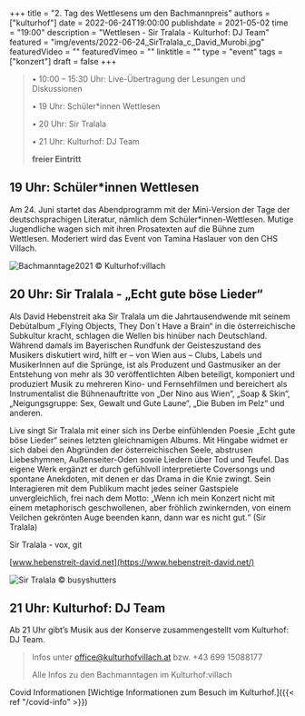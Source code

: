 +++
title = "2.	Tag des Wettlesens um den Bachmannpreis"
authors = ["kulturhof"]
date = 2022-06-24T19:00:00
publishdate = 2021-05-02
time = "19:00"
description = "Wettlesen - Sir Tralala - Kulturhof: DJ Team"
featured = "img/events/2022-06-24_SirTralala_c_David_Murobi.jpg"
featuredVideo = ""
featuredVimeo = ""
linktitle = ""
type = "event"
tags = ["konzert"]
draft = false
+++

>•	10:00 – 15:30 Uhr: Live-Übertragung der Lesungen und Diskussionen
>
>•	19 Uhr: Schüler\*innen Wettlesen
>
>•	20 Uhr: Sir Tralala
>
>•	21 Uhr: Kulturhof: DJ Team
>
>**freier Eintritt**


## 19 Uhr: Schüler\*innen Wettlesen ##

Am 24. Juni startet das Abendprogramm mit der Mini-Version der Tage der deutschsprachigen Literatur, nämlich dem Schüler\*innen-Wettlesen. Mutige Jugendliche wagen sich mit ihren Prosatexten auf die Bühne zum Wettlesen. Moderiert wird das Event von Tamina Haslauer von den CHS Villach.

![Bachmanntage2021](/img/events/2022-06-24_Bachmanntage2021.jpg)
© Kulturhof:villach

## 20 Uhr: Sir Tralala - „Echt gute böse Lieder“ ##

Als David Hebenstreit aka Sir Tralala um die Jahrtausendwende mit seinem Debütalbum
„Flying Objects, They Don`t Have a Brain“ in die österreichische Subkultur kracht,
schlagen die Wellen bis hinüber nach Deutschland. Während damals im Bayerischen
Rundfunk der Geisteszustand des Musikers diskutiert wird, hilft er – von Wien aus –
Clubs, Labels und MusikerInnen auf die Sprünge, ist als Produzent und Gastmusiker an
der Entstehung von mehr als 30 veröffentlichten Alben beteiligt, komponiert und
produziert Musik zu mehreren Kino- und Fernsehfilmen und bereichert als Instrumentalist
die Bühnenauftritte von „Der Nino aus Wien“, „Soap & Skin“, „Neigungsgruppe: Sex,
Gewalt und Gute Laune“, „Die Buben im Pelz“ und anderen.

Live singt Sir Tralala mit einer sich ins Derbe einfühlenden Poesie „Echt gute böse Lieder“
seines letzten gleichnamigen Albums. Mit Hingabe widmet er sich dabei den Abgründen
der österreichischen Seele, abstrusen Liebeshymnen, Außenseiter-Oden sowie Liedern
über Tod und Teufel. Das eigene Werk ergänzt er durch gefühlvoll interpretierte
Coversongs und spontane Anekdoten, mit denen er das Drama in die Knie zwingt. Sein
Interagieren mit dem Publikum macht jedes seiner Gastspiele unvergleichlich, frei nach
dem Motto: „Wenn ich mein Konzert nicht mit einem metaphorisch geschwollenen, aber
fröhlich zwinkernden, von einem Veilchen gekrönten Auge beenden kann, dann war es
nicht gut.“ (Sir Tralala)

Sir Tralala - vox, git

[www.hebenstreit-david.net](https://www.hebenstreit-david.net/)


![Sir Tralala](/img/events/2022-06-24_Sir_Tralala_c_busyshutters-6403.PNG)
© busyshutters

## 21 Uhr: Kulturhof: DJ Team ##
Ab 21 Uhr gibt’s Musik aus der Konserve zusammengestellt vom Kulturhof: DJ Team.



>Infos unter office@kulturhofvillach.at bzw. +43 699 15088177
>
>Alle Infos zu den Bachmanntagen im Kulturhof:villach

Covid Informationen
[Wichtige Informationen zum Besuch im Kulturhof.]({{< ref "/covid-info" >}})

